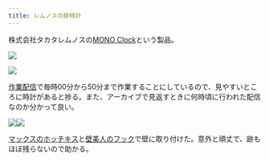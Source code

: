 ```yaml
---
title: レムノスの掛時計
---
```

株式会社タカタレムノスの[MONO Clock](https://www.amazon.co.jp/dp/B004UIT8BK)という製品。

![](https://lh4.googleusercontent.com/XWtHdOjgh5TWpKkb550G3heQLHEUtcvTcXI4K5GIN8XGSIy-57J88riRr5EJKcY_Y1HTtIGlYFFB0KjOt4JdHfPQf3zHdl5cczCt79EbO4Y0mn0zaJE5duiL0pxx5-zPYYEatzmlXEQqFpZAE1fDwQ)

![](https://lh3.googleusercontent.com/15DlkDmS70EUdBU6XDJ8Nc9d1L4GYKNVPaDvxX4tdT112d3vy2Po_B-YUYpAZwBMJNZIHrrlgZyNKvz1f4UcA1mhC2iGumF1LYwhH3j90Q6lR3-SNertNanMtKT0WRan2Slx8xv0eeaCkrtrauViTg)

[作業配信](https://www.youtube.com/channel/UC5s-KpSDGzxWPWNv94PnJHw)で毎時00分から50分まで作業することにしているので、見やすいところに時計があると捗る。また、アーカイブで見返すときに何時頃に行われた配信なのか分かって良い。

![](https://lh5.googleusercontent.com/TzoE48Jz2frfAnWuxKI84dV1dmPfoQ5GZ0Xx8Us8rwE3kU4ihVVgvK2MB2z8MVcZGndktvJMSTMoX7fveR5XthskACpkBbpi572KO7xqd3JJ0vsCyN0i22fRf78mI2KZ8QwQBlujYI2dI6IouAL6Pg)![](https://lh4.googleusercontent.com/lvV5RW6GxH0H3ihEV8XMG0VDWLpKMoDz7dpLC6TlHthy3EKpKgPnix1JAQljlvb-KpEtgmupKZQ7s7svcJsZiD6J2dn8ZhEcL3dq99xu7IZUB1cP7gdPBxVGU3Z9FsueKgq3BF1hAIZT88UN_l7-CA)

[マックスのホッチキス](https://www.amazon.co.jp/dp/B000O9WRWG)と[壁美人のフック](https://www.amazon.co.jp/dp/B00CU78TDG)で壁に取り付けた。意外と頑丈で、跡もほぼ残らないので助かる。
